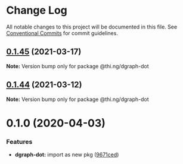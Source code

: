 # Change Log

All notable changes to this project will be documented in this file.
See [Conventional Commits](https://conventionalcommits.org) for commit guidelines.

## [0.1.45](https://github.com/thi-ng/umbrella/compare/@thi.ng/dgraph-dot@0.1.44...@thi.ng/dgraph-dot@0.1.45) (2021-03-17)

**Note:** Version bump only for package @thi.ng/dgraph-dot





## [0.1.44](https://github.com/thi-ng/umbrella/compare/@thi.ng/dgraph-dot@0.1.43...@thi.ng/dgraph-dot@0.1.44) (2021-03-12)

**Note:** Version bump only for package @thi.ng/dgraph-dot





# 0.1.0 (2020-04-03)


### Features

* **dgraph-dot:** import as new pkg ([9671ced](https://github.com/thi-ng/umbrella/commit/9671ceda29b0cd0ebbedce449943eec5abeff882))
